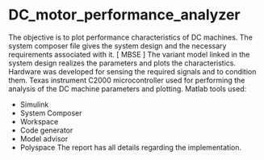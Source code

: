 # DC_motor_performance_analyzer
The objective is to plot performance characteristics of DC machines.
The system composer file gives the system design and the necessary requirements associated with it. [ MBSE ]
The variant model linked in the system design realizes the parameters and plots the characteristics.
Hardware was developed for sensing the required signals and to condition them.
Texas instrument C2000 microcontroller used for performing the analysis of the DC machine parameters and plotting.
Matlab tools used:
- Simulink
- System Composer
- Workspace
- Code generator
- Model advisor
- Polyspace
The report has all details regarding the implementation. 

